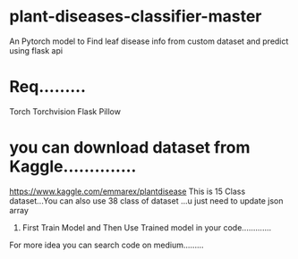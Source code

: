 # plant-diseases-classifier-master
An Pytorch model to Find leaf disease info from custom dataset and predict using flask api

# Req.........
Torch
Torchvision
Flask
Pillow

# you can download dataset from Kaggle..............
https://www.kaggle.com/emmarex/plantdisease
This is 15 Class dataset...You can also use 38 class of dataset ...u just need to update json array


1. First Train Model and Then Use Trained model in your code.............


For more idea you can search code on medium.........
